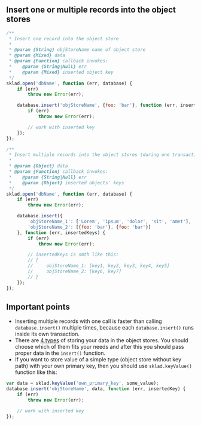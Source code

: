 ## Insert one or multiple records into the object stores
```javascript
/**
 * Insert one record into the object store
 *
 * @param {String} objStoreName name of object store
 * @param {Mixed} data
 * @param {Function} callback invokes:
 *    @param {String|Null} err
 *    @param {Mixed} inserted object key
 */
sklad.open('dbName', function (err, database) {
    if (err)
        throw new Error(err);

    database.insert('objStoreName', {foo: 'bar'}, function (err, insertedKey) {
        if (err)
            throw new Error(err);

        // work with inserted key
    });
});

/**
 * Insert multiple records into the object stores (during one transaction)
 *
 * @param {Object} data
 * @param {Function} callback invokes:
 *    @param {String|Null} err
 *    @param {Object} inserted objects' keys
 */
sklad.open('dbName', function (err, database) {
    if (err)
        throw new Error(err);

    database.insert({
        'objStoreName_1': ['Lorem', 'ipsum', 'dolor', 'sit', 'amet'],
        'objStoreName_2': [{foo: 'bar'}, {foo: 'bar'}]
    }, function (err, insertedKeys) {
        if (err)
            throw new Error(err);

        // insertedKeys is smth like this:
        // {
        //     objStoreName_1: [key1, key2, key3, key4, key5]
        //     objStoreName_2: [key6, key7]
        // }
    });
});
```

## Important points
 * Inserting multiple records with one call is faster than calling `database.insert()` multiple times, because each `database.insert()` runs inside its own transaction.
 * There are [4 types](https://github.com/1999/sklad#important-notes) of storing your data in the object stores. You should choose which of them fits your needs and after this you should pass proper data in the `insert()` function.
 * If you want to store value of a simple type (object store without key path) with your own primary key, then you should use `sklad.keyValue()` function like this:
```javascript
var data = sklad.keyValue('own_primary_key', some_value);
database.insert('objStoreName', data, function (err, insertedKey) {
    if (err)
        throw new Error(err);

    // work with inserted key
});
```

